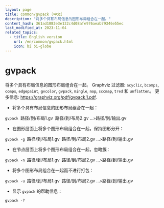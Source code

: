 ```yaml
---
layout: page
title: common/gvpack (中文)
description: "将多个具有布局信息的图形布局组合在一起。"
content_hash: 361ad1083e3e132c4d08afe976aeab79346e55ec
last_modified_at: 2023-11-04
related_topics:
  - title: English version
    url: /en/common/gvpack.html
    icon: bi bi-globe
---
```

# gvpack

将多个具有布局信息的图形布局组合在一起。
Graphviz 过滤器: `acyclic`, `bcomps`, `comps`, `edgepaint`, `gvcolor`, `gvpack`, `mingle`, `nop`, `sccmap`, `tred` 和 `unflatten`。
更多信息: <https://graphviz.org/pdf/gvpack.1.pdf>.

- 将多个具有布局信息的图形布局组合在一起：

`gvpack `<span class="tldr-var badge badge-pill bg-dark-lm bg-white-dm text-white-lm text-dark-dm font-weight-bold">路径/到/布局1.gv</span>` `<span class="tldr-var badge badge-pill bg-dark-lm bg-white-dm text-white-lm text-dark-dm font-weight-bold">路径/到/布局2.gv ...</span>` > `<span class="tldr-var badge badge-pill bg-dark-lm bg-white-dm text-white-lm text-dark-dm font-weight-bold">路径/到/输出.gv</span>

- 在图形层面上将多个图形布局组合在一起，保持图形分开：

`gvpack -g `<span class="tldr-var badge badge-pill bg-dark-lm bg-white-dm text-white-lm text-dark-dm font-weight-bold">路径/到/布局1.gv</span>` `<span class="tldr-var badge badge-pill bg-dark-lm bg-white-dm text-white-lm text-dark-dm font-weight-bold">路径/到/布局2.gv ...</span>` > `<span class="tldr-var badge badge-pill bg-dark-lm bg-white-dm text-white-lm text-dark-dm font-weight-bold">路径/到/输出.gv</span>

- 在节点层面上将多个图形布局组合在一起，忽略簇：

`gvpack -n `<span class="tldr-var badge badge-pill bg-dark-lm bg-white-dm text-white-lm text-dark-dm font-weight-bold">路径/到/布局1.gv</span>` `<span class="tldr-var badge badge-pill bg-dark-lm bg-white-dm text-white-lm text-dark-dm font-weight-bold">路径/到/布局2.gv ...</span>` > `<span class="tldr-var badge badge-pill bg-dark-lm bg-white-dm text-white-lm text-dark-dm font-weight-bold">路径/到/输出.gv</span>

- 将多个图形布局组合在一起而不进行打包：

`gvpack -u `<span class="tldr-var badge badge-pill bg-dark-lm bg-white-dm text-white-lm text-dark-dm font-weight-bold">路径/到/布局1.gv</span>` `<span class="tldr-var badge badge-pill bg-dark-lm bg-white-dm text-white-lm text-dark-dm font-weight-bold">路径/到/布局2.gv ...</span>` > `<span class="tldr-var badge badge-pill bg-dark-lm bg-white-dm text-white-lm text-dark-dm font-weight-bold">路径/到/输出.gv</span>

- 显示 `gvpack` 的帮助信息：

`gvpack -?`
